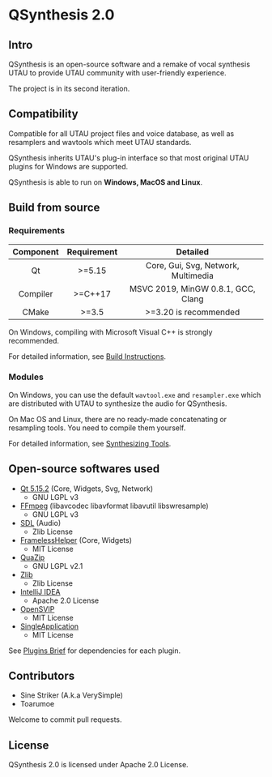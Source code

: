 # QSynthesis 2.0

## Intro

QSynthesis is an open-source software and a remake of vocal synthesis UTAU to provide UTAU community with user-friendly experience.

The project is in its second iteration.

## Compatibility

Compatible for all UTAU project files and voice database, as well as resamplers and wavtools which meet UTAU standards.

QSynthesis inherits UTAU's plug-in interface so that most original UTAU plugins for Windows are supported.

QSynthesis is able to run on **Windows, MacOS and Linux**.


## Build from source

### Requirements

| Component  | Requirement | Detailed |
| :----:     | :----:      | :----:   |
| Qt         | >=5.15    | Core, Gui, Svg, Network, Multimedia    |
| Compiler      | >=C++17       | MSVC 2019, MinGW 0.8.1, GCC, Clang   |
| CMake      |  >=3.5      | >=3.20 is recommended  |


On Windows, compiling with Microsoft Visual C++ is strongly recommended.

For detailed information, see [Build Instructions](./docs/build-instructions.md).

### Modules

On Windows, you can use the default `wavtool.exe` and `resampler.exe` which are distributed with UTAU to synthesize the audio for QSynthesis.

On Mac OS and Linux, there are no ready-made concatenating or resampling tools. You need to compile them yourself.

For detailed information, see [Synthesizing Tools](./docs/synthesizing-tools.md).


## Open-source softwares used

+ [Qt 5.15.2](https://www.qt.io/) (Core, Widgets, Svg, Network)
    + GNU LGPL v3
+ [FFmpeg](https://github.com/FFmpeg/FFmpeg) (libavcodec libavformat libavutil libswresample)
    + GNU LGPL v3
+ [SDL](https://github.com/libsdl-org/SDL) (Audio)
    + Zlib License
+ [FramelessHelper](https://github.com/wangwenx190/framelesshelper) (Core, Widgets)
    + MIT License
+ [QuaZip](https://github.com/stachenov/quazip)
    + GNU LGPL v2.1
+ [Zlib](http://www.zlib.net/)
    + Zlib License
+ [IntelliJ IDEA](https://github.com/JetBrains/intellij-community)
    + Apache 2.0 License
+ [OpenSVIP](https://github.com/yqzhishen/opensvip)
    + MIT License
+ [SingleApplication](https://github.com/itay-grudev/SingleApplication)
    + MIT License

See [Plugins Brief](./docs/plugins-brief.md) for dependencies for each plugin.

## Contributors

+ Sine Striker (A.k.a VerySimple)
+ Toarumoe

Welcome to commit pull requests.

## License

QSynthesis 2.0 is licensed under Apache 2.0 License.